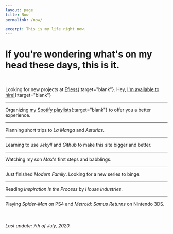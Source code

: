 ```yaml
---
layout: page
title: Now
permalink: /now/

excerpt: This is my life right now.
---
```


# If you're wondering what's on my head these days, this is it.

<br>

Looking for new projects at [Efless](https://efless.co){:target="blank"}. Hey, [I'm available to hire!](mailto:hi@efless.co){:target="blank"}

---

Organizing [my Spotify playlists](https://open.spotify.com/user/efless){:target="blank"} to offer you a better experience.

---

Planning short trips to *La Manga* and *Asturias*.

---

Learning to use *Jekyll* and *Github* to make this site bigger and better.

---

Watching my son *Max*'s first steps and babblings.

---

Just finished *Modern Family*. Looking for a new series to binge.
<!--
![](../assets/now/tv-now.jpg){:.now-img}
![](../assets/now/tv-next.jpg){:.now-img}
-->

---

Reading *Inspiration is the Process* by *House Industries*.

---

Playing *Spider-Man* on PS4 and *Metroid: Samus Returns* on Nintendo 3DS.

<br>

###### Last update: 7th of July, 2020.
